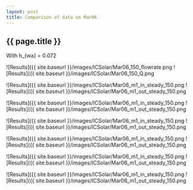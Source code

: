 ```yaml
---
layout: post
title: Comparison of data on Mar06
---
```

{{ page.title }}
-----------------
With h_{wa} = 0.072

![Results]({{ site.baseurl }}/images/ICSolar/Mar06_150_flowrate.png ![Results]({{ site.baseurl }}/images/ICSolar/Mar06_150_Q.png

![Results]({{ site.baseurl }}/images/ICSolar/Mar06_m1_in_steady_150.png ![Results]({{ site.baseurl }}/images/ICSolar/Mar06_m1_out_steady_150.png

![Results]({{ site.baseurl }}/images/ICSolar/Mar06_m1_in_steady_150.png ![Results]({{ site.baseurl }}/images/ICSolar/Mar06_m1_out_steady_150.png

![Results]({{ site.baseurl }}/images/ICSolar/Mar06_m1_in_steady_150.png ![Results]({{ site.baseurl }}/images/ICSolar/Mar06_m1_out_steady_150.png

![Results]({{ site.baseurl }}/images/ICSolar/Mar06_m1_in_steady_150.png ![Results]({{ site.baseurl }}/images/ICSolar/Mar06_m1_out_steady_150.png

![Results]({{ site.baseurl }}/images/ICSolar/Mar06_m1_in_steady_150.png ![Results]({{ site.baseurl }}/images/ICSolar/Mar06_m1_out_steady_150.png

![Results]({{ site.baseurl }}/images/ICSolar/Mar06_m1_in_steady_150.png ![Results]({{ site.baseurl }}/images/ICSolar/Mar06_m1_out_steady_150.png

